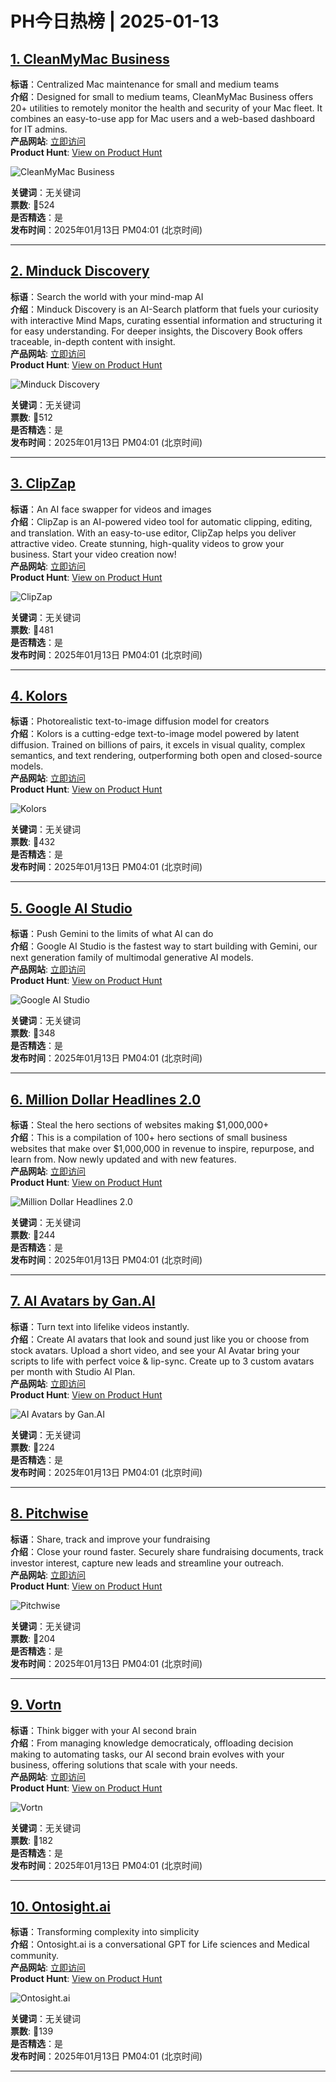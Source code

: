 # PH今日热榜 | 2025-01-13

## [1. CleanMyMac Business](https://www.producthunt.com/posts/cleanmymac-business?utm_campaign=producthunt-api&utm_medium=api-v2&utm_source=Application%3A+linewalker+%28ID%3A+135281%29)  
**标语**：Centralized Mac maintenance for small and medium teams  
**介绍**：Designed for small to medium teams, CleanMyMac Business offers 20+ utilities to remotely monitor the health and security of your Mac fleet. It combines an easy-to-use app for Mac users and a web-based dashboard for IT admins.  
**产品网站**: [立即访问](https://www.producthunt.com/r/VCCB4JZYIAUGVH?utm_campaign=producthunt-api&utm_medium=api-v2&utm_source=Application%3A+linewalker+%28ID%3A+135281%29)  
**Product Hunt**: [View on Product Hunt](https://www.producthunt.com/posts/cleanmymac-business?utm_campaign=producthunt-api&utm_medium=api-v2&utm_source=Application%3A+linewalker+%28ID%3A+135281%29)  

![CleanMyMac Business](https://ph-files.imgix.net/44071e15-859b-4c2c-9721-2f0f956081ad.jpeg?auto=format&fit=crop&frame=1&h=512&w=1024)  

**关键词**：无关键词  
**票数**: 🔺524  
**是否精选**：是  
**发布时间**：2025年01月13日 PM04:01 (北京时间)  

---

## [2. Minduck Discovery](https://www.producthunt.com/posts/minduck-discovery?utm_campaign=producthunt-api&utm_medium=api-v2&utm_source=Application%3A+linewalker+%28ID%3A+135281%29)  
**标语**：Search the world with your mind-map AI  
**介绍**：Minduck Discovery is an AI-Search platform that fuels your curiosity with interactive Mind Maps, curating essential information and structuring it for easy understanding. For deeper insights, the Discovery Book offers traceable, in-depth content with insight.  
**产品网站**: [立即访问](https://www.producthunt.com/r/GQXG22YWQQVPBV?utm_campaign=producthunt-api&utm_medium=api-v2&utm_source=Application%3A+linewalker+%28ID%3A+135281%29)  
**Product Hunt**: [View on Product Hunt](https://www.producthunt.com/posts/minduck-discovery?utm_campaign=producthunt-api&utm_medium=api-v2&utm_source=Application%3A+linewalker+%28ID%3A+135281%29)  

![Minduck Discovery](https://ph-files.imgix.net/d0418863-f3f6-4429-acc1-20d8622766be.png?auto=format&fit=crop&frame=1&h=512&w=1024)  

**关键词**：无关键词  
**票数**: 🔺512  
**是否精选**：是  
**发布时间**：2025年01月13日 PM04:01 (北京时间)  

---

## [3. ClipZap](https://www.producthunt.com/posts/clipzap?utm_campaign=producthunt-api&utm_medium=api-v2&utm_source=Application%3A+linewalker+%28ID%3A+135281%29)  
**标语**：An AI face swapper for videos and images  
**介绍**：ClipZap is an AI-powered video tool for automatic clipping, editing, and translation. With an easy-to-use editor, ClipZap helps you deliver attractive video. Create stunning, high-quality videos to grow your business. Start your video creation now!  
**产品网站**: [立即访问](https://www.producthunt.com/r/OAN5HO67NWVO26?utm_campaign=producthunt-api&utm_medium=api-v2&utm_source=Application%3A+linewalker+%28ID%3A+135281%29)  
**Product Hunt**: [View on Product Hunt](https://www.producthunt.com/posts/clipzap?utm_campaign=producthunt-api&utm_medium=api-v2&utm_source=Application%3A+linewalker+%28ID%3A+135281%29)  

![ClipZap](https://ph-files.imgix.net/ecc6200b-ecc3-40cd-9e7d-0e51749e09a2.jpeg?auto=format&fit=crop&frame=1&h=512&w=1024)  

**关键词**：无关键词  
**票数**: 🔺481  
**是否精选**：是  
**发布时间**：2025年01月13日 PM04:01 (北京时间)  

---

## [4. Kolors](https://www.producthunt.com/posts/kolors?utm_campaign=producthunt-api&utm_medium=api-v2&utm_source=Application%3A+linewalker+%28ID%3A+135281%29)  
**标语**：Photorealistic text-to-image diffusion model for creators  
**介绍**：Kolors is a cutting-edge text-to-image model powered by latent diffusion. Trained on billions of pairs, it excels in visual quality, complex semantics, and text rendering, outperforming both open and closed-source models.  
**产品网站**: [立即访问](https://www.producthunt.com/r/DSZ73NHHYQFYWM?utm_campaign=producthunt-api&utm_medium=api-v2&utm_source=Application%3A+linewalker+%28ID%3A+135281%29)  
**Product Hunt**: [View on Product Hunt](https://www.producthunt.com/posts/kolors?utm_campaign=producthunt-api&utm_medium=api-v2&utm_source=Application%3A+linewalker+%28ID%3A+135281%29)  

![Kolors](https://ph-files.imgix.net/19346d02-6a08-430b-aa5c-711a0d448b28.png?auto=format&fit=crop&frame=1&h=512&w=1024)  

**关键词**：无关键词  
**票数**: 🔺432  
**是否精选**：是  
**发布时间**：2025年01月13日 PM04:01 (北京时间)  

---

## [5. Google AI Studio](https://www.producthunt.com/posts/google-ai-studio?utm_campaign=producthunt-api&utm_medium=api-v2&utm_source=Application%3A+linewalker+%28ID%3A+135281%29)  
**标语**：Push Gemini to the limits of what Al can do  
**介绍**：Google AI Studio is the fastest way to start building with Gemini, our next generation family of multimodal generative AI models.  
**产品网站**: [立即访问](https://www.producthunt.com/r/4LRSGVBL4IX5F4?utm_campaign=producthunt-api&utm_medium=api-v2&utm_source=Application%3A+linewalker+%28ID%3A+135281%29)  
**Product Hunt**: [View on Product Hunt](https://www.producthunt.com/posts/google-ai-studio?utm_campaign=producthunt-api&utm_medium=api-v2&utm_source=Application%3A+linewalker+%28ID%3A+135281%29)  

![Google AI Studio](https://ph-files.imgix.net/55a196cb-fa96-40fa-b96f-36292b2b80fa.png?auto=format&fit=crop&frame=1&h=512&w=1024)  

**关键词**：无关键词  
**票数**: 🔺348  
**是否精选**：是  
**发布时间**：2025年01月13日 PM04:01 (北京时间)  

---

## [6. Million Dollar Headlines 2.0](https://www.producthunt.com/posts/million-dollar-headlines-2-0?utm_campaign=producthunt-api&utm_medium=api-v2&utm_source=Application%3A+linewalker+%28ID%3A+135281%29)  
**标语**：Steal the hero sections of websites making $1,000,000+  
**介绍**：This is a compilation of 100+ hero sections of small business websites that make over $1,000,000 in revenue to inspire, repurpose, and learn from. Now newly updated and with new features.  
**产品网站**: [立即访问](https://www.producthunt.com/r/2IXYXYLS4J6THW?utm_campaign=producthunt-api&utm_medium=api-v2&utm_source=Application%3A+linewalker+%28ID%3A+135281%29)  
**Product Hunt**: [View on Product Hunt](https://www.producthunt.com/posts/million-dollar-headlines-2-0?utm_campaign=producthunt-api&utm_medium=api-v2&utm_source=Application%3A+linewalker+%28ID%3A+135281%29)  

![Million Dollar Headlines 2.0](https://ph-files.imgix.net/e3a94314-cd1e-46e8-8908-8911a14e6124.png?auto=format&fit=crop&frame=1&h=512&w=1024)  

**关键词**：无关键词  
**票数**: 🔺244  
**是否精选**：是  
**发布时间**：2025年01月13日 PM04:01 (北京时间)  

---

## [7. AI Avatars by Gan.AI](https://www.producthunt.com/posts/ai-avatars-by-gan-ai?utm_campaign=producthunt-api&utm_medium=api-v2&utm_source=Application%3A+linewalker+%28ID%3A+135281%29)  
**标语**：Turn text into lifelike videos instantly.  
**介绍**：Create AI avatars that look and sound just like you or choose from stock avatars. Upload a short video, and see your AI Avatar bring your scripts to life with perfect voice & lip-sync. Create up to 3 custom avatars per month with Studio AI Plan.  
**产品网站**: [立即访问](https://www.producthunt.com/r/R2QXSFJGLU3VBA?utm_campaign=producthunt-api&utm_medium=api-v2&utm_source=Application%3A+linewalker+%28ID%3A+135281%29)  
**Product Hunt**: [View on Product Hunt](https://www.producthunt.com/posts/ai-avatars-by-gan-ai?utm_campaign=producthunt-api&utm_medium=api-v2&utm_source=Application%3A+linewalker+%28ID%3A+135281%29)  

![AI Avatars by Gan.AI](https://ph-files.imgix.net/74b8d2bc-e479-47a9-807c-cfefbe76c470.png?auto=format&fit=crop&frame=1&h=512&w=1024)  

**关键词**：无关键词  
**票数**: 🔺224  
**是否精选**：是  
**发布时间**：2025年01月13日 PM04:01 (北京时间)  

---

## [8. Pitchwise](https://www.producthunt.com/posts/pitchwise-2?utm_campaign=producthunt-api&utm_medium=api-v2&utm_source=Application%3A+linewalker+%28ID%3A+135281%29)  
**标语**：Share, track and improve your fundraising  
**介绍**：Close your round faster. Securely share fundraising documents, track investor interest, capture new leads and streamline your outreach.  
**产品网站**: [立即访问](https://www.producthunt.com/r/2VRSDVM3B2GXOS?utm_campaign=producthunt-api&utm_medium=api-v2&utm_source=Application%3A+linewalker+%28ID%3A+135281%29)  
**Product Hunt**: [View on Product Hunt](https://www.producthunt.com/posts/pitchwise-2?utm_campaign=producthunt-api&utm_medium=api-v2&utm_source=Application%3A+linewalker+%28ID%3A+135281%29)  

![Pitchwise](https://ph-files.imgix.net/cb9fa4f2-8129-4a83-8907-71d867fa7077.png?auto=format&fit=crop&frame=1&h=512&w=1024)  

**关键词**：无关键词  
**票数**: 🔺204  
**是否精选**：是  
**发布时间**：2025年01月13日 PM04:01 (北京时间)  

---

## [9. Vortn](https://www.producthunt.com/posts/vortn?utm_campaign=producthunt-api&utm_medium=api-v2&utm_source=Application%3A+linewalker+%28ID%3A+135281%29)  
**标语**：Think bigger with your AI second brain  
**介绍**：From managing knowledge democraticaly, offloading decision making to automating tasks, our AI second brain evolves with your business, offering solutions that scale with your needs.  
**产品网站**: [立即访问](https://www.producthunt.com/r/C7WMNYT5XWJE5H?utm_campaign=producthunt-api&utm_medium=api-v2&utm_source=Application%3A+linewalker+%28ID%3A+135281%29)  
**Product Hunt**: [View on Product Hunt](https://www.producthunt.com/posts/vortn?utm_campaign=producthunt-api&utm_medium=api-v2&utm_source=Application%3A+linewalker+%28ID%3A+135281%29)  

![Vortn](https://ph-files.imgix.net/c019c2c2-aed1-4804-be0d-d2c803d4e037.png?auto=format&fit=crop&frame=1&h=512&w=1024)  

**关键词**：无关键词  
**票数**: 🔺182  
**是否精选**：是  
**发布时间**：2025年01月13日 PM04:01 (北京时间)  

---

## [10. Ontosight.ai](https://www.producthunt.com/posts/ontosight-ai?utm_campaign=producthunt-api&utm_medium=api-v2&utm_source=Application%3A+linewalker+%28ID%3A+135281%29)  
**标语**：Transforming complexity into simplicity   
**介绍**：Ontosight.ai is a conversational GPT for Life sciences and Medical community.  
**产品网站**: [立即访问](https://www.producthunt.com/r/U6BUF7SKFLCYYD?utm_campaign=producthunt-api&utm_medium=api-v2&utm_source=Application%3A+linewalker+%28ID%3A+135281%29)  
**Product Hunt**: [View on Product Hunt](https://www.producthunt.com/posts/ontosight-ai?utm_campaign=producthunt-api&utm_medium=api-v2&utm_source=Application%3A+linewalker+%28ID%3A+135281%29)  

![Ontosight.ai](https://ph-files.imgix.net/a79f5e4e-f922-4954-aa4e-09cb6e18f80e.jpeg?auto=format&fit=crop&frame=1&h=512&w=1024)  

**关键词**：无关键词  
**票数**: 🔺139  
**是否精选**：是  
**发布时间**：2025年01月13日 PM04:01 (北京时间)  

---

